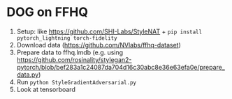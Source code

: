 # DOG on FFHQ

1. Setup: like https://github.com/SHI-Labs/StyleNAT + `pip install pytorch_lightning torch-fidelity`
2. Download data (https://github.com/NVlabs/ffhq-dataset)
3. Prepare data to ffhq.lmdb (e.g.
   using https://github.com/rosinality/stylegan2-pytorch/blob/bef283a1c24087da704d16c30abc8e36e63efa0e/prepare_data.py)
4. Run `python StyleGradientAdversarial.py`
5. Look at tensorboard